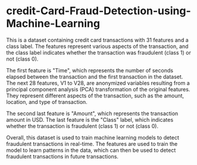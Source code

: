 # credit-Card-Fraud-Detection-using-Machine-Learning
This is a dataset containing credit card transactions with 31 features and a class label. The features represent various aspects of the transaction, and the class label indicates whether the transaction was fraudulent (class 1) or not (class 0).

The first feature is "Time", which represents the number of seconds elapsed between the transaction and the first transaction in the dataset. The next 28 features, V1 to V28, are anonymized variables resulting from a principal component analysis (PCA) transformation of the original features. They represent different aspects of the transaction, such as the amount, location, and type of transaction.

The second last feature is "Amount", which represents the transaction amount in USD. The last feature is the "Class" label, which indicates whether the transaction is fraudulent (class 1) or not (class 0).

Overall, this dataset is used to train machine learning models to detect fraudulent transactions in real-time. The features are used to train the model to learn patterns in the data, which can then be used to detect fraudulent transactions in future transactions.
